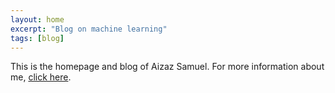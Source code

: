 ```yaml
---
layout: home
excerpt: "Blog on machine learning"
tags: [blog]
---
```


This is the homepage and blog of Aizaz Samuel. For more information about me, <a href="/about" style="text-decoration: underline">click here</a>.
